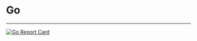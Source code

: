 # Go

---

[![Go Report Card](https://goreportcard.com/badge/github.com/Totoro700/go)](https://goreportcard.com/report/github.com/Totoro700/go)
